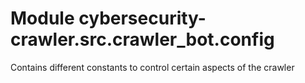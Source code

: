 Module cybersecurity-crawler.src.crawler_bot.config
===================================================
Contains different constants to control certain aspects of the crawler